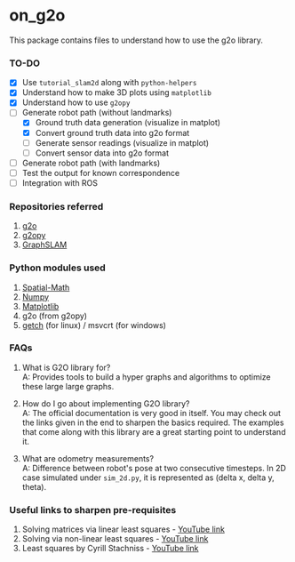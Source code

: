 # on_g2o
This package contains files to understand how to use the g2o library.

### TO-DO
- [x] Use `tutorial_slam2d` along with `python-helpers`
- [x] Understand how to make 3D plots using `matplotlib`
- [x] Understand how to use `g2opy`
- [ ] Generate robot path (without landmarks)
	- [x] Ground truth data generation (visualize in matplot)
	- [x] Convert ground truth data into g2o format
	- [ ] Generate sensor readings (visualize in matplot)
	- [ ] Convert sensor data into g2o format
- [ ] Generate robot path (with landmarks)
- [ ] Test the output for known correspondence
- [ ] Integration with ROS

### Repositories referred
1. [g2o][6]
2. [g2opy][5]
3. [GraphSLAM][7]

### Python modules used
1. [Spatial-Math][8]
2. [Numpy][9]
3. [Matplotlib][10]
4. g2o (from g2opy)
5. [getch][11] (for linux) / msvcrt (for windows)

### FAQs

1. What is G2O library for? <br>
A: Provides tools to build a hyper graphs and algorithms to optimize these large large graphs. <br>

2. How do I go about implementing G2O library? <br>
A: The official documentation is very good in itself. You may check out the links given in the end to sharpen the basics required. The examples that come along with this library are a great starting point to understand it. <br>

3. What are odometry measurements? <br>
A: Difference between robot's pose at two consecutive timesteps. In 2D case simulated under `sim_2d.py`, it is represented as (delta x, delta y, theta).

### Useful links to sharpen pre-requisites
1. Solving matrices via linear least squares - [YouTube link][1]
2. Solving via non-linear least squares - [YouTube link][2]
3. Least squares by Cyrill Stachniss - [YouTube link][3]




[1]: https://www.youtube.com/watch?v=Z0wELiinNVQ&list=PLZcI2rZdDGQrb4VjOoMm2-o7Fu_mvij8F&index=69
[2]: https://www.youtube.com/watch?v=RyhOBY5qUQI
[3]: https://www.youtube.com/watch?v=r2cyMQ5NB1o&list=PLgnQpQtFTOGQh_J16IMwDlji18SWQ2PZ6&index=4
[4]: https://
[5]: https://github.com/uoip/g2opy
[6]: https://github.com/RainerKuemmerle/g2o
[7]: https://github.com/francocurotto/GraphSLAM
[8]: https://pypi.org/project/spatialmath-python/
[9]: https://pypi.org/project/numpy/
[10]: https://pypi.org/project/matplotlib/
[11]: https://pypi.org/project/getch/